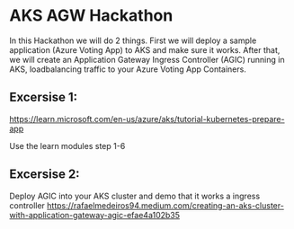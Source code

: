 # AKS AGW Hackathon

In this Hackathon we will do 2 things. First we will deploy a sample application (Azure Voting App) to AKS and make sure it works. After that, we will create an Application Gateway Ingress Controller (AGIC) running in AKS, loadbalancing traffic to your Azure Voting App Containers.

## Excersise 1: ##
https://learn.microsoft.com/en-us/azure/aks/tutorial-kubernetes-prepare-app

Use the learn modules step 1-6

## Excersise 2: ##
Deploy AGIC into your AKS cluster and demo that it works a ingress controller
https://rafaelmedeiros94.medium.com/creating-an-aks-cluster-with-application-gateway-agic-efae4a102b35


